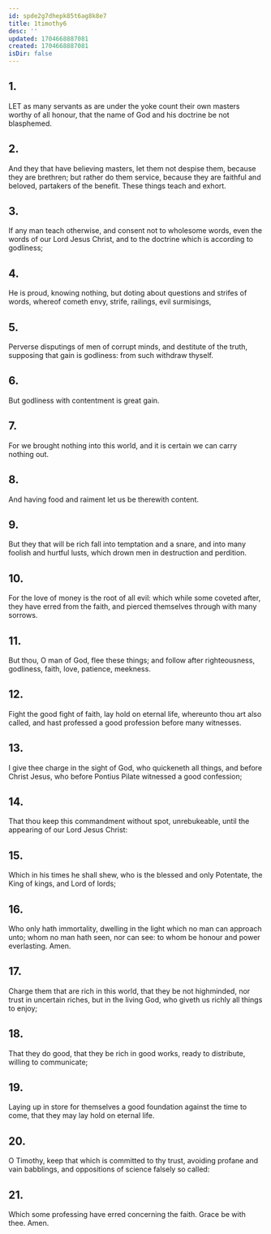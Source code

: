 ```yaml
---
id: spde2g7dhepk85t6ag8k8e7
title: 1timothy6
desc: ''
updated: 1704668887081
created: 1704668887081
isDir: false
---
```

## 1.
LET as many servants as are under the yoke count their own masters worthy of all honour, that the name of God and his doctrine be not blasphemed.
## 2.
And they that have believing masters, let them not despise them, because they are brethren; but rather do them service, because they are faithful and beloved, partakers of the benefit. These things teach and exhort.
## 3.
If any man teach otherwise, and consent not to wholesome words, even the words of our Lord Jesus Christ, and to the doctrine which is according to godliness;
## 4.
He is proud, knowing nothing, but doting about questions and strifes of words, whereof cometh envy, strife, railings, evil surmisings,
## 5.
Perverse disputings of men of corrupt minds, and destitute of the truth, supposing that gain is godliness: from such withdraw thyself.
## 6.
But godliness with contentment is great gain.
## 7.
For we brought nothing into this world, and it is certain we can carry nothing out.
## 8.
And having food and raiment let us be therewith content.
## 9.
But they that will be rich fall into temptation and a snare, and into many foolish and hurtful lusts, which drown men in destruction and perdition.
## 10.
For the love of money is the root of all evil: which while some coveted after, they have erred from the faith, and pierced themselves through with many sorrows.
## 11.
But thou, O man of God, flee these things; and follow after righteousness, godliness, faith, love, patience, meekness.
## 12.
Fight the good fight of faith, lay hold on eternal life, whereunto thou art also called, and hast professed a good profession before many witnesses.
## 13.
I give thee charge in the sight of God, who quickeneth all things, and before Christ Jesus, who before Pontius Pilate witnessed a good confession;
## 14.
That thou keep this commandment without spot, unrebukeable, until the appearing of our Lord Jesus Christ:
## 15.
Which in his times he shall shew, who is the blessed and only Potentate, the King of kings, and Lord of lords;
## 16.
Who only hath immortality, dwelling in the light which no man can approach unto; whom no man hath seen, nor can see: to whom be honour and power everlasting. Amen.
## 17.
Charge them that are rich in this world, that they be not highminded, nor trust in uncertain riches, but in the living God, who giveth us richly all things to enjoy;
## 18.
That they do good, that they be rich in good works, ready to distribute, willing to communicate;
## 19.
Laying up in store for themselves a good foundation against the time to come, that they may lay hold on eternal life.
## 20.
O Timothy, keep that which is committed to thy trust, avoiding profane and vain babblings, and oppositions of science falsely so called:
## 21.
Which some professing have erred concerning the faith. Grace be with thee. Amen.
